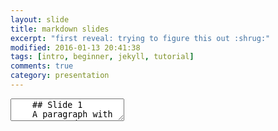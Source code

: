 ```yaml
---
layout: slide
title: markdown slides
excerpt: "first reveal: trying to figure this out :shrug:"
modified: 2016-01-13 20:41:38
tags: [intro, beginner, jekyll, tutorial]
comments: true
category: presentation
---
```

<section data-markdown>
  <textarea data-template>
    ## Slide 1
    A paragraph with some text and a [link](http://hakim.se).
    ---
    ## Slide 2
    ---
    ## Slide 3
  </textarea>
</section>
